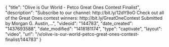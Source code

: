 {
    "title": "Olive is Our World - Petco Great Ones Contest Finalist",
    "description": "Subscribe to our channel: http:\/\/bit.ly\/12dY9oO Check out all of the Great Ones contest winners: http:\/\/bit.ly\/GreatOneContest Submitted by Morgan G. Austin,...",
    "videoid": "144783",
    "date_created": "1437693588",
    "date_modified": "1418181174",
    "type": "captivate",
    "layout": "video",
    "url": "\/v\/olive-is-our-world-petco-great-ones-contest-finalist\/144783"
}
